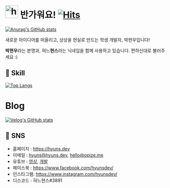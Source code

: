 # <img src="https://user-images.githubusercontent.com/1303154/88677602-1635ba80-d120-11ea-84d8-d263ba5fc3c0.gif" width="40px" alt="hi"> 반가워요! [![Hits](https://hits.seeyoufarm.com/api/count/incr/badge.svg?url=https%3A%2F%2Fgithub.com%2FHyunsDev&count_bg=%235E82D1&title_bg=%23555555&icon=react.svg&icon_color=%23E7E7E7&title=Hello%2C+Hyuns%21&edge_flat=false)](https://github.com/HyunsDev)

[![Anurag's GitHub stats](https://github-readme-stats.vercel.app/api?username=hyunsdev)](https://github.com/anuraghazra/github-readme-stats)

새로운 아이디어를 떠올리고, 상상을 현실로 만드는 학생 개발자, 박현우입니다!

**박현우**라는 본명과, 혀느**현스**라는 닉네임을 함께 사용하고 있습니다. 편하신대로 불러주세요 :)

## 🔧 Skill
[![Top Langs](https://github-readme-stats.vercel.app/api/top-langs/?username=hyunsdev)](https://github.com/hyunsdev)

# Blog
[![Velog's GitHub stats](https://velog-readme-stats.vercel.app/api?name=phw3071)](https://velog.io/@phw3071)

## 💬 SNS
* 홈페이지 : https://hyuns.dev
* 이메일 : [hyuns@hyuns.dev](mailto://hyuns@hyuns.dev), [hello@opize.me](hello@opize.me)
* 유튜브 : [영상](https://www.youtube.com/c/HyunSPRODUCTION/videos), [개발](https://www.youtube.com/channel/UCarkBzs9AYUZDussIi1-Etw)
* 페이스북 : https://www.facebook.com/hyunsdev/
* 인스타그램: https://www.instagram.com/hyunsdev/
* 디스코드 : 혀느현스#3891
